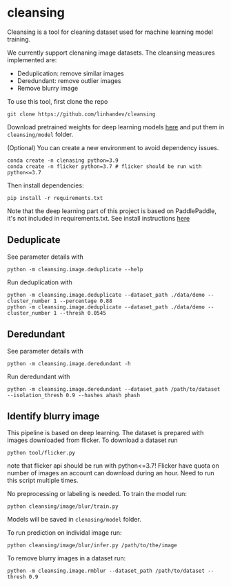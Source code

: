 # cleansing

Cleansing is a tool for cleaning dataset used for machine learning model training.

We currently support clenaning image datasets. The cleansing measures implemented are:

- Deduplication: remove similar images
- Deredundant: remove outlier images
- Remove blurry image

To use this tool, first clone the repo

```shell
git clone https://github.com/linhandev/cleansing
```

Download pretrained weights for deep learning models [here](https://drive.google.com/drive/folders/1GzYqK4idR7DuifIYhwkjFcI9BSOcVMkr?usp=sharing) and put them in `cleansing/model` folder.

(Optional) You can create a new environment to avoid dependency issues.

```shell
conda create -n clenasing python=3.9
conda create -n flicker python=3.7 # flicker should be run with python<=3.7
```

Then install dependencies:

```shell
pip install -r requirements.txt
```

Note that the deep learning part of this project is based on PaddlePaddle, it's not included in requirements.txt. See install instructions [here](https://www.paddlepaddle.org.cn/install/quick)

## Deduplicate

See parameter details with

```shell
python -m cleansing.image.deduplicate --help
```

Run deduplication with

```shell
python -m cleansing.image.deduplicate --dataset_path ./data/demo --cluster_number 1 --percentage 0.88
python -m cleansing.image.deduplicate --dataset_path ./data/demo --cluster_number 1 --thresh 0.0545
```

## Deredundant

See parameter details with

```shell
python -m cleansing.image.deredundant -h
```

Run deredundant with

```shell
python -m cleansing.image.deredundant --dataset_path /path/to/dataset --isolation_thresh 0.9 --hashes ahash phash
```

## Identify blurry image

This pipeline is based on deep learning. The dataset is prepared with images downloaded from flicker. To download a dataset run

```shell
python tool/flicker.py
```

note that flicker api should be run with python<=3.7! Flicker have quota on number of images an account can download during an hour. Need to run this script multiple times.

No preprocessing or labeling is needed. To train the model run:

```shell
python cleansing/image/blur/train.py
```

Models will be saved in `clenasing/model` folder.

To run prediction on individal image run:

```shell
python cleansing/image/blur/infer.py /path/to/the/image
```

To remove blurry images in a dataset run:

```shell
python -m cleansing.image.rmblur --dataset_path /path/to/dataset --thresh 0.9
```
